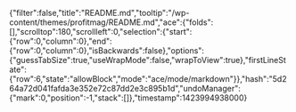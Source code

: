 {"filter":false,"title":"README.md","tooltip":"/wp-content/themes/profitmag/README.md","ace":{"folds":[],"scrolltop":180,"scrollleft":0,"selection":{"start":{"row":0,"column":0},"end":{"row":0,"column":0},"isBackwards":false},"options":{"guessTabSize":true,"useWrapMode":false,"wrapToView":true},"firstLineState":{"row":6,"state":"allowBlock","mode":"ace/mode/markdown"}},"hash":"5d264a72d041fafda3e352e72c87dd2e3c895b1d","undoManager":{"mark":0,"position":-1,"stack":[]},"timestamp":1423994938000}